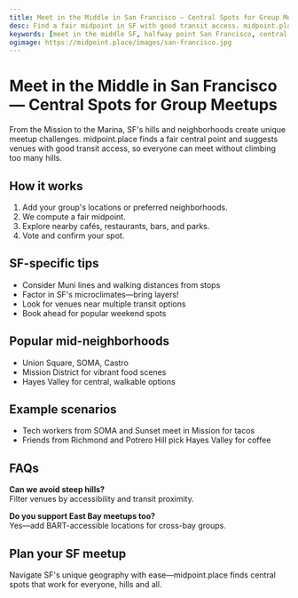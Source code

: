 ```yaml
---
title: Meet in the Middle in San Francisco — Central Spots for Group Meetups
desc: Find a fair midpoint in SF with good transit access. midpoint.place suggests venues across neighborhoods from Mission to Marina, SOMA to Sunset.
keywords: [meet in the middle SF, halfway point San Francisco, central meeting spot SF, group meetup San Francisco]
ogimage: https://midpoint.place/images/san-francisco.jpg
---
```


# Meet in the Middle in San Francisco — Central Spots for Group Meetups

From the Mission to the Marina, SF's hills and neighborhoods create unique meetup challenges. midpoint.place finds a fair central point and suggests venues with good transit access, so everyone can meet without climbing too many hills.

## How it works

1. Add your group's locations or preferred neighborhoods.
2. We compute a fair midpoint.
3. Explore nearby cafés, restaurants, bars, and parks.
4. Vote and confirm your spot.

## SF-specific tips

- Consider Muni lines and walking distances from stops
- Factor in SF's microclimates—bring layers!
- Look for venues near multiple transit options
- Book ahead for popular weekend spots

## Popular mid-neighborhoods

- Union Square, SOMA, Castro
- Mission District for vibrant food scenes
- Hayes Valley for central, walkable options

## Example scenarios

- Tech workers from SOMA and Sunset meet in Mission for tacos
- Friends from Richmond and Potrero Hill pick Hayes Valley for coffee

## FAQs

**Can we avoid steep hills?**  
Filter venues by accessibility and transit proximity.

**Do you support East Bay meetups too?**  
Yes—add BART-accessible locations for cross-bay groups.

## Plan your SF meetup

Navigate SF's unique geography with ease—midpoint.place finds central spots that work for everyone, hills and all.

